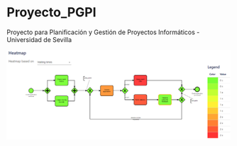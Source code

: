 # Proyecto_PGPI
Proyecto para Planificación y Gestión de Proyectos Informáticos - Universidad de Sevilla

![1](https://github.com/ETSIIWorkgroup/BPMN_GPS/blob/main/Pr%C3%A1cticas/Pr%C3%A1ctica_4/Ejemplo_1/Im%C3%A1genes/1.PNG)